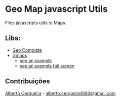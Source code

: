# Geo Map javascript Utils
Files javascripts utils to Maps.

## Libs:
- [Geo Complete](https://github.com/albertocerqueira/geo-map-js-utils/tree/master/ubilabs-geocomplete "Geo Complete")  
- [Gmaps](https://github.com/albertocerqueira/geo-map-js-utils/tree/master/gmaps "Gmaps")  
	- [see an example](http://htmlpreview.github.io/?https://github.com/albertocerqueira/geo-map-js-utils/blob/master/gmaps/examples/test-gmaps-marker-complete.html "see an example")
	- [see an example full screen](http://htmlpreview.github.io/?https://github.com/albertocerqueira/geo-map-js-utils/blob/master/gmaps/examples/test-gmaps-marker.html "see an example")

## Contribuições
[Alberto Cerqueira](https://github.com/albertocerqueira/ "Alberto Cerqueira") - alberto.cerqueira1990@gmail.com  
